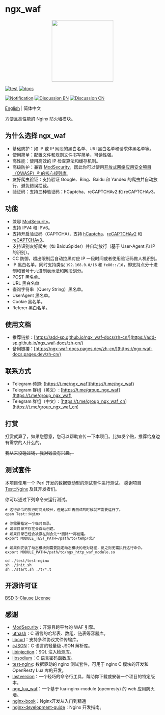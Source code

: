 # ngx_waf


<p align="center">
    <img src="https://cdn.jsdelivr.net/gh/ADD-SP/ngx_waf@master/assets/logo.png" width=200 height=200/>
</p>


[![test](https://github.com/ADD-SP/ngx_waf/workflows/test/badge.svg)](https://github.com/ADD-SP/ngx_waf/actions?query=workflow%3Atest)
[![docs](https://github.com/ADD-SP/ngx_waf-docs/actions/workflows/docs.yml/badge.svg)](https://add-sp.github.io/ngx_waf-docs/zh-cn/)

[![Notification](https://img.shields.io/badge/Notification-Telegram%20Channel-blue)](https://t.me/ngx_waf)
[![Discussion EN](https://img.shields.io/badge/Discussion%20EN-Telegram%20Group-blue)](https://t.me/group_ngx_waf)
[![Discussion CN](https://img.shields.io/badge/Discussion%20CN-Telegram%20Group-blue)](https://t.me/group_ngx_waf_cn)

[English](README.md) | 简体中文

方便且高性能的 Nginx 防火墙模块。

## 为什么选择 ngx_waf

* 基础防护：如 IP 或 IP 网段的黑白名单、URI 黑白名单和请求体黑名单等。
* 使用简单：配置文件和规则文件书写简单，可读性强。
* 高性能：使用高效的 IP 检查算法和缓存机制。
* 高级防护：兼容 [ModSecurity](https://github.com/SpiderLabs/ModSecurity)，因此你可以使用[开放式网络应用安全项目（OWASP）® 的核心规则库](https://owasp.org/www-project-modsecurity-core-rule-set/)。
* 友好爬虫验证：支持验证 Google、Bing、Baidu 和 Yandex 的爬虫并自动放行，避免错误拦截。
* 验证码：支持三种验证码：hCaptcha、reCAPTCHAv2 和 reCAPTCHAv3。

## 功能

* 兼容 [ModSecurity](https://github.com/SpiderLabs/ModSecurity)。
* 支持 IPV4 和 IPV6。
* 支持开启验证码（CAPTCHA)，支持 [hCaptcha](https://www.hcaptcha.com/)、[reCAPTCHAv2](https://developers.google.com/recaptcha) 和 [reCAPTCHAv3](https://developers.google.com/recaptcha)。
* 支持识别友好爬虫（如 BaiduSpider）并自动放行（基于 User-Agent 和 IP 的识别）。
* CC 防御，超出限制后自动拉黑对应 IP 一段时间或者使用验证码做人机识别。
* IP 黑白名单，同时支持类似 `192.168.0.0/16` 和 `fe80::/10`，即支持点分十进制和冒号十六进制表示法和网段划分。
* POST 黑名单。
* URL 黑白名单
* 查询字符串（Query String）黑名单。
* UserAgent 黑名单。
* Cookie 黑名单。
* Referer 黑白名单。

## 使用文档

* 推荐链接：[https://add-sp.github.io/ngx_waf-docs/zh-cn/](https://add-sp.github.io/ngx_waf-docs/zh-cn/)
* 备用链接：[https://ngx-waf-docs.pages.dev/zh-cn/](https://ngx-waf-docs.pages.dev/zh-cn/)

## 联系方式

* Telegram 频道: [https://t.me/ngx_waf](https://t.me/ngx_waf)
* Telegram 群组（英文）: [https://t.me/group_ngx_waf](https://t.me/group_ngx_waf)
* Telegram 群组（中文）：[https://t.me/group_ngx_waf_cn](https://t.me/group_ngx_waf_cn)

## 打赏

打赏就算了，如果您愿意，您可以帮助宣传一下本项目。比如发个贴，推荐给身边有需求的人什么的。

<del>我从来没碰过钱，我对钱没有兴趣。</del>

## 测试套件

本项目使用一个 Perl 开发的数据驱动型的测试套件进行测试。
感谢项目 [Test::Nginx](http://search.cpan.org/perldoc?Test::Nginx) 及其开发者们。

你可以通过下列命令来运行测试。

```shell
# 这行命令的执行时间比较长，但是以后再测试的时候就不需要运行了。
cpan Test::Nginx

# 你需要指定一个临时目录。
# 如果目录不存在会自动创建。
# 如果目录已经会被存在则会先**删除**再创建。
export MODULE_TEST_PATH=/path/to/temp/dir

# 如果你安装了动态模块则需要指定动态模块的绝对路径，反之则无需执行这行命令。
export MODULE_PATH=/path/to/ngx_http_waf_module.so

cd ./test/test-nginx
sh ./init.sh
sh ./start.sh ./t/*.t
```
## 开源许可证

[BSD 3-Clause License](LICENSE)

## 感谢

* [ModSecurity](https://github.com/SpiderLabs/ModSecurity)：开源且跨平台的 WAF 引擎。
* [uthash](https://github.com/troydhanson/uthash)：C 语言的哈希表、数组、链表等容器库。
* [libcurl](https://curl.se/libcurl/)：支持多种协议文件传输库。
* [cJSON](https://github.com/DaveGamble/cJSON)：C 语言的轻量级 JSON 解析库。
* [libinjection](https://github.com/libinjection/libinjection)：SQL 注入检测库。
* [libsodium](https://github.com/jedisct1/libsodium)：C 语言密码函数库。
* [test-nginx](https://github.com/openresty/test-nginx): 数据驱动的 nginx 测试套件，可用于 nginx C 模块的开发和 OpenResty Lua 库的开发。 
* [lastversion](https://github.com/dvershinin/lastversion)：一个轻巧的命令行工具，帮助你下载或安装一个项目的特定版本。
* [ngx_lua_waf](https://github.com/loveshell/ngx_lua_waf)：一个基于 lua-nginx-module (openresty) 的 web 应用防火墙。
* [nginx-book](https://github.com/taobao/nginx-book)：Nginx开发从入门到精通 
* [nginx-development-guide](https://github.com/baishancloud/nginx-development-guide)：Nginx 开发指南。

